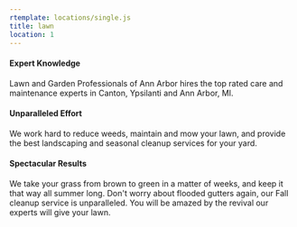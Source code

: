 ```yaml
---
rtemplate: locations/single.js
title: lawn
location: 1
---
```


#### Expert Knowledge

Lawn and Garden Professionals of Ann Arbor hires the top rated care and maintenance experts in Canton, Ypsilanti and Ann Arbor, MI.

#### Unparalleled Effort

We work hard to reduce weeds, maintain and mow your lawn, and provide the best landscaping and seasonal cleanup services for your yard. 

#### Spectacular Results

We take your grass from brown to green in a matter of weeks, and keep it that way all summer long. Don't worry about flooded gutters again, our Fall cleanup service is unparalleled. 
You will be amazed by the revival our experts will give your lawn. 

